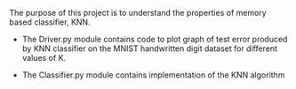 The purpose of this project is to understand the properties of memory based classifier, KNN.

* The Driver.py module contains code to plot graph of test error produced by KNN classifier on the MNIST handwritten digit dataset for different values of K.

* The Classifier.py module contains implementation of the KNN algorithm
